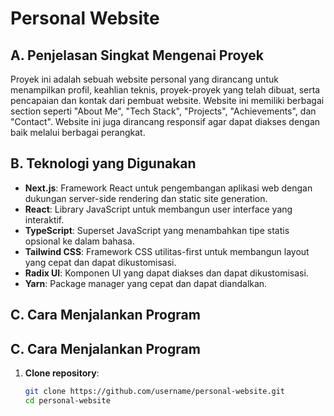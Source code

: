 # Personal Website

## A. Penjelasan Singkat Mengenai Proyek

Proyek ini adalah sebuah website personal yang dirancang untuk menampilkan profil, keahlian teknis, proyek-proyek yang telah dibuat, serta pencapaian dan kontak dari pembuat website. Website ini memiliki berbagai section seperti "About Me", "Tech Stack", "Projects", "Achievements", dan "Contact". Website ini juga dirancang responsif agar dapat diakses dengan baik melalui berbagai perangkat.

## B. Teknologi yang Digunakan

- **Next.js**: Framework React untuk pengembangan aplikasi web dengan dukungan server-side rendering dan static site generation.
- **React**: Library JavaScript untuk membangun user interface yang interaktif.
- **TypeScript**: Superset JavaScript yang menambahkan tipe statis opsional ke dalam bahasa.
- **Tailwind CSS**: Framework CSS utilitas-first untuk membangun layout yang cepat dan dapat dikustomisasi.
- **Radix UI**: Komponen UI yang dapat diakses dan dapat dikustomisasi.
- **Yarn**: Package manager yang cepat dan dapat diandalkan.

## C. Cara Menjalankan Program
## C. Cara Menjalankan Program

1. **Clone repository**:
   ```bash
   git clone https://github.com/username/personal-website.git
   cd personal-website



